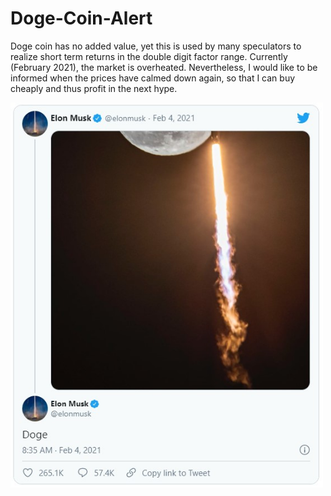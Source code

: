# Doge-Coin-Alert
Doge coin has no added value, yet this is used by many speculators to realize short term returns in the double digit factor range. Currently (February 2021), the market is overheated. Nevertheless, I would like to be informed when the prices have calmed down again, so that I can buy cheaply and thus profit in the next hype.




<img src= "ElonMusk.jpg" width="500">
